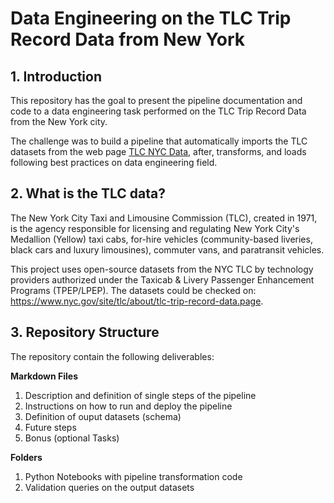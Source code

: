 # Data Engineering on the TLC Trip Record Data from New York

## 1. Introduction

This repository has the goal to present the pipeline documentation and code to a data engineering task performed on the TLC Trip Record Data from the New York city.

The challenge was to build a pipeline that automatically imports the TLC datasets from the web page [TLC NYC Data](https://www.nyc.gov/site/tlc/about/tlc-trip-record-data.page), after, transforms, and loads following best practices on data engineering field.

## 2. What is the TLC data?

The New York City Taxi and Limousine Commission (TLC), created in 1971, is the agency responsible for licensing and regulating New York City's Medallion (Yellow) taxi cabs, for-hire vehicles (community-based liveries, black cars and luxury limousines), commuter vans, and paratransit vehicles.

This project uses open-source datasets from the NYC TLC by technology providers authorized under the Taxicab & Livery Passenger Enhancement Programs (TPEP/LPEP). The datasets could be checked on: https://www.nyc.gov/site/tlc/about/tlc-trip-record-data.page.

## 3. Repository Structure

The repository contain the following deliverables:

**Markdown Files**
1. Description and definition of single steps of the pipeline
2. Instructions on how to run and deploy the pipeline
3. Definition of ouput datasets (schema)
4. Future steps
5. Bonus (optional Tasks)

**Folders**
1. Python Notebooks with pipeline transformation code
2. Validation queries on the output datasets
